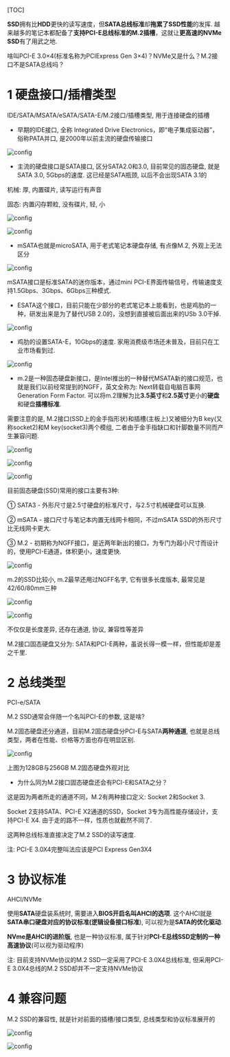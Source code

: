 [TOC]

**SSD**拥有比**HDD**更快的读写速度，但**SATA总线标准**却**拖累了SSD性能**的发挥. 越来越多的笔记本都配备了**支持PCI\-E总线标准的M.2插槽**，这就让**更高速的NVMe SSD**有了用武之地. 

啥叫PCI-E 3.0×4(标准名称为PCIExpress Gen 3×4)？NVMe又是什么？M.2接口不是SATA总线吗？

# 1 硬盘接口/插槽类型

IDE/SATA/MSATA/eSATA/SATA-E/M.2接口/插槽类型, 用于连接硬盘的插槽

- 早期的IDE接口, 全称 Integrated Drive Electronics，即“电子集成驱动器”，俗称PATA并口, 是2000年以前主流的硬盘传输接口

![config](./images/3.png)

- 主流的硬盘接口是SATA接口, 区分SATA2.0和3.0, 目前常见的固态硬盘, 就是SATA 3.0, 5Gbps的速度. 这已经是SATA瓶颈, 以后不会出现SATA 3.1的

机械: 厚, 内置碟片, 读写运行有声音

固态: 内置闪存颗粒, 没有碟片, 轻, 小

![config](./images/4.png)

![config](./images/5.png)

- mSATA也就是microSATA, 用于老式笔记本硬盘存储, 有点像M.2, 外观上无法区分

![config](./images/6.png)

mSATA接口是标准SATA的迷你版本，通过mini PCI-E界面传输信号，传输速度支持1.5Gbps、3Gbps、6Gbps三种模式. 

- ESATA这个接口，目前只能在少部分的老式笔记本上能看到，也是鸡肋的一种，研发出来是为了替代USB 2.0的，没想到直接被后面出来的USb 3.0干掉. 

![config](./images/7.png)

- 鸡肋的设置SATA-E，10Gbps的速度. 家用消费级市场还未普及，目前只在工业市场看到过. 

![config](./images/8.png)

- m.2是一种固态硬盘新接口，是Intel推出的一种替代MSATA新的接口规范，也就是我们以前经常提到的NGFF，英文全称为: Next转载自电脑百事网 Generation Form Factor. 可以将m.2理解为比**3.5英寸**和**2.5英寸**更小的**硬盘**和硬盘**插槽标准**.

需要注意的是, M.2接口(SSD上的金手指形状)和插槽(主板上)又被细分为B key(又称socket2)和M key(socket3)两个模组, 二者由于金手指缺口和针脚数量不同而产生兼容问题.

![config](./images/9.png)

![config](./images/10.png)

![config](./images/11.png)

目前固态硬盘(SSD)常用的接口主要有3种: 

① SATA3 - 外形尺寸是2.5寸硬盘的标准尺寸，与2.5寸机械硬盘可以互换. 

② mSATA - 接口尺寸与笔记本内置无线网卡相同，不过mSATA SSD的外形尺寸比无线网卡更大. 

③ M.2 - 初期称为NGFF接口，是近两年新出的接口，为专门为超小尺寸而设计的，使用PCI-E通道，体积更小，速度更快. 

![config](./images/1.png)

m.2的SSD比较小, m.2最早还用过NGFF名字, 它有很多长度版本, 最常见是42/60/80mm三种

![config](./images/2.png)

![config](./images/12.jpg)

不仅仅是长度差异, 还存在通道, 协议, 兼容性等差异

M.2接口固态硬盘又分为: SATA和PCI\-E两种，虽说长得一模一样，但性能却是差之千里. 

# 2 总线类型

PCI\-e/SATA

M.2 SSD通常会伴随一个名叫PCI\-E的参数, 这是啥?

M.2固态硬盘还分通道，目前M.2固态硬盘分PCI\-E与SATA**两种通道**, 也就是总线类型，两者在性能、价格等方面也存在明显区别.

![config](./images/13.png)

上图为128GB与256GB M.2固态硬盘外观对比

- 为什么同为M.2接口固态硬盘还会有PCI\-E和SATA之分？

这是因为两者所走的通道不同，M.2有两种接口定义: Socket 2和Socket 3. 

Socket 2支持SATA、PCI\-E X2通道的SSD，Socket 3专为高性能存储设计，支持PCI\-E X4. 由于走的路不一样，性质也就截然不同了. 

这两种总线标准直接决定了M.2 SSD的读写速度.

注: PCI\-E 3.0X4完整叫法应该是PCI Express Gen3X4

# 3 协议标准

AHCI/NVMe

使用**SATA**硬盘装系统时, 需要进入**BIOS开启名叫AHCI的选项**. 这个AHCI就是**SATA串口硬盘对应的协议标准(逻辑设备接口标准**), 可以视为是**SATA的优化驱动**.

**NVme是AHCI的进阶版**, 也是一种协议标准, 属于针对**PCI\-E总线SSD定制的一种高速协议**(可以视为驱动程序)

注: 目前支持NVMe协议的M.2 SSD一定采用了PCI\-E 3.0X4总线标准, 但采用PCI\-E 3.0X4总线的M.2 SSD却并不一定支持NVMe协议

# 4 兼容问题

M.2 SSD的兼容性, 就是针对前面的插槽/接口类型, 总线类型和协议标准展开的

![config](./images/14.png)

![config](./images/15.png)